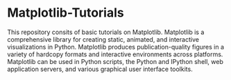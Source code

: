 # Matplotlib-Tutorials
This repository consits of basic tutorials on Matplotlib. Matplotlib is a comprehensive library for creating static, animated, and interactive visualizations in Python. Matplotlib produces publication-quality figures in a variety of hardcopy formats and interactive environments across platforms. Matplotlib can be used in Python scripts, the Python and IPython shell, web application servers, and various graphical user interface toolkits.
